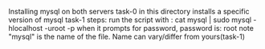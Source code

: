 Installing mysql on both servers
task-0 in this directory installs a specific version of mysql
task-1 steps:
run the script with : cat mysql | sudo mysql -hlocalhost -uroot -p
when it prompts for password, password is: root
note "mysql" is the name of the file. Name can vary/differ from yours(task-1)


